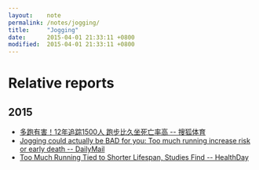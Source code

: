 ```yaml
---
layout:    note
permalink: /notes/jogging/
title:     "Jogging"
date:      2015-04-01 21:33:11 +0800
modified:  2015-04-01 21:33:11 +0800
---
```


# Relative reports

## 2015

- [多跑有害！12年追踪1500人 跑步比久坐死亡率高 -- 搜狐体育](http://sports.sohu.com/20150206/n408796271.shtml)
- [Jogging could actually be BAD for you: Too much running increase risk or early death -- DailyMail](http://www.dailymail.co.uk/health/article-2595067/Jogging-actually-BAD-Too-running-increases-risk-early-death.html)
- [Too Much Running Tied to Shorter Lifespan, Studies Find -- HealthDay](http://consumer.healthday.com/fitness-information-14/misc-health-news-265/too-much-running-linked-to-shorter-lifespan-studies-find-686310.html)
